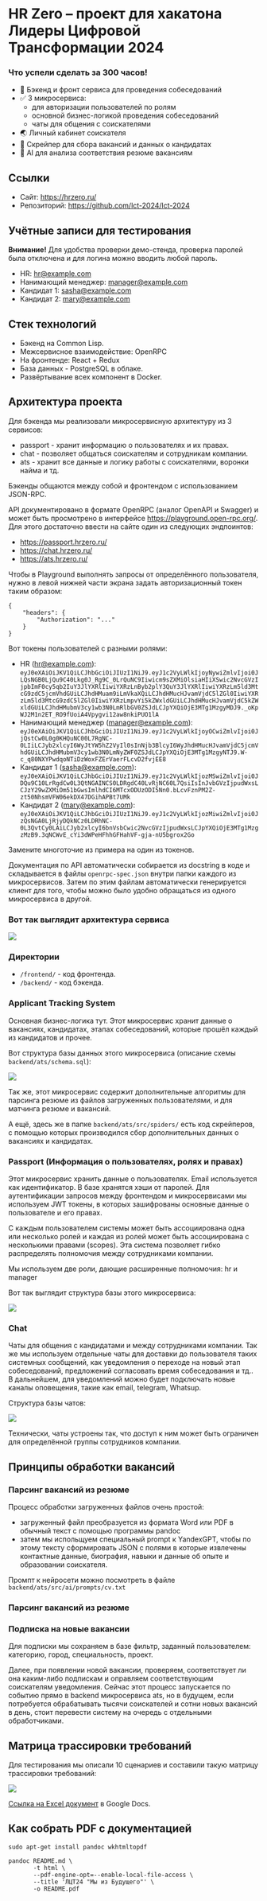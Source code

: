 # HR Zero – проект для хакатона Лидеры Цифровой Трансформации 2024

### Что успели сделать за 300 часов!

- 🎉 Бэкенд и фронт сервиса для проведения собеседований
- ✅ 3 микросервиса:
  - для авторизации пользователей по ролям
  - основной бизнес-логикой проведения собеседований
  - чаты для общения с соискателями
- 🌏 Личный кабинет соискателя
- 📕 Скрейпер для сбора вакансий и данных о кандидатах
- 🧨 AI для анализа соответствия резюме вакансиям


## Ссылки

* Сайт: https://hrzero.ru/
* Репозиторий: https://github.com/lct-2024/lct-2024

## Учётные записи для тестирования

**Внимание!** Для удобства проверки демо-стенда, проверка паролей была отключена и для логина можно вводить любой пароль.

- HR: hr@example.com
- Нанимающий менеджер: manager@example.com
- Кандидат 1: sasha@example.com
- Кандидат 2: mary@example.com


## Стек технологий

* Бэкенд на Common Lisp.
* Межсервисное взаимодействие: OpenRPC
* На фронтенде: React + Redux
* База данных - PostgreSQL в облаке.
* Развёртывание всех компонент в Docker.

## Архитектура проекта

Для бэкенда мы реализовали микросервисную архитектуру из 3 сервисов:

- passport - хранит информацию о пользователях и их правах.
- chat - позволяет общаться соискателям и сотрудникам компании.
- ats - хранит все данные и логику работы с соискателями, воронки найма и тд.

Бэкенды общаются между собой и фронтендом с использованием JSON-RPC.

API документировано в формате OpenRPC (аналог OpenAPI и Swagger) и может быть
просмотрено в интерфейсе https://playground.open-rpc.org/. Для этого достаточно ввести
на сайте один из следующих эндпоинтов:

- https://passport.hrzero.ru/
- https://chat.hrzero.ru/
- https://ats.hrzero.ru/

Чтобы в Playground выполнять запросы от определённого пользователя, нужно в левой нижней части экрана задать авторизационный токен
таким образом:

```
{
    "headers": {
        "Authorization": "..."
    }
}
```

Вот токены пользователей с разными ролями:

- HR (hr@example.com): `eyJ0eXAiOiJKV1QiLCJhbGciOiJIUzI1NiJ9.eyJ1c2VyLWlkIjoyNywiZmlvIjoi0JLQsNGB0LjQu9C40Lkg0J_Rg9C_0LrQuNC9Iiwicm9sZXMiOlsiaHIiXSwic2NvcGVzIjpbImF0cy5qb2IuY3JlYXRlIiwiYXRzLnByb2plY3QuY3JlYXRlIiwiYXRzLm5ld3MtcG9zdC5jcmVhdGUiLCJhdHMuam9iLmVkaXQiLCJhdHMucHJvamVjdC5lZGl0IiwiYXRzLm5ld3MtcG9zdC5lZGl0IiwiYXRzLmpvYi5kZWxldGUiLCJhdHMucHJvamVjdC5kZWxldGUiLCJhdHMubmV3cy1wb3N0LmRlbGV0ZSJdLCJpYXQiOjE3MTg1MzgyMDJ9._oKpWJ2M1n2ET_RO9fUoiA4Vpygvi12aw8nkiPUO1lA`
- Нанимающий менеджер (manager@example.com): `eyJ0eXAiOiJKV1QiLCJhbGciOiJIUzI1NiJ9.eyJ1c2VyLWlkIjoyOCwiZmlvIjoi0JjQstCw0L0g0KHQuNC00L7RgNC-0LIiLCJyb2xlcyI6WyJtYW5hZ2VyIl0sInNjb3BlcyI6WyJhdHMucHJvamVjdC5jcmVhdGUiLCJhdHMubmV3cy1wb3N0LmNyZWF0ZSJdLCJpYXQiOjE3MTg1MzgyNTJ9.W-c_q80NXYPwdqoNTiDzWoxFZErVaerFLcvD2fvjEE8`
- Кандидат 1 (sasha@example.com): `eyJ0eXAiOiJKV1QiLCJhbGciOiJIUzI1NiJ9.eyJ1c2VyLWlkIjozMSwiZmlvIjoi0JDQu9C10LrRgdCw0L3QtNGAINCS0LDRgdC40LvRjNC60L7QsiIsInJvbGVzIjpudWxsLCJzY29wZXMiOm51bGwsImlhdCI6MTcxODUzODI5Nn0.bLcvFznPM2Z-zt50NhsmVFW06ekDX47DGihAPBt7UMk`
- Кандидат 2 (mary@example.com): `eyJ0eXAiOiJKV1QiLCJhbGciOiJIUzI1NiJ9.eyJ1c2VyLWlkIjozMiwiZmlvIjoi0JzQsNGA0LjRjyDQkNCz0LDRhNC-0L3QvtCy0LAiLCJyb2xlcyI6bnVsbCwic2NvcGVzIjpudWxsLCJpYXQiOjE3MTg1MzgzMzB9.3qNCWvE_cYi3dWPeHFhhGFHahVF-gja-nU5bgrox2Go`

Замените многоточие из примера на один из токенов.

Документация по API автоматически собирается из docstring в коде и складывается в файлы
`openrpc-spec.json` внутри папки каждого из микросервисов. Затем по этим файлам
автоматически генерируется клиент для того, чтобы можно было удобно обращаться из одного
микросервиса в другой.

### Вот так выглядит архитектура сервиса


![](images/lct24-arch.png)


### Директории

- `/frontend/` - код фронтенда.
- `/backend/` - код бэкенда.


### Applicant Tracking System

Основная бизнес-логика тут. Этот микросервис хранит данные о вакансиях, кандидатах,
этапах собеседований, которые прошёл каждый из кандидатов и прочее.

Вот структура базы данных этого микросервиса (описание схемы `backend/ats/schema.sql`):

![](images/ats.png)

Так же, этот микросервис содержит дополнительные алгоритмы для парсинга резюме из файлов загруженных пользователями, и для матчинга резюме и вакансий.

А ещё, здесь же в папке `backend/ats/src/spiders/` есть код скрейперов, с помощью которых производился сбор дополнительных данных о вакансиях и кандидатах.

### Passport (Информация о пользователях, ролях и правах)

Этот микросервис хранить данные о пользователях. Email используется как идентификатор.
В базе хранятся хэши от паролей. Для аутентификации запросов между фронтендом и микросервисами мы используем JWT токены,
в которых зашифрованы основные данные о пользователе и его правах.

С каждым пользователем системы может быть ассоциирована одна или несколько ролей и каждая из ролей может быть ассоциирована с несколькими правами (scopes). Эта система позволяет гибко распределять полномочия между сотрудниками компании.

Мы используем две роли, дающие расширенные полномочия: hr и manager

Вот так выглядит структура базы этого микросервиса:

![](images/passport.png)

### Chat

Чаты для общения с кандидатами и между сотрудниками компании. Так же мы используем отдельные чаты для доставки до пользователя таких системных сообщений, как уведомления о переходе на новый этап собеседований, предложений согласовать время собеседования и тд.. В дальнейшем, для уведомлений можно будет подключать новые каналы оповещения, такие как email, telegram, Whatsup.

Структура базы чатов:

![](images/chat.png)

Технически, чаты устроены так, что доступ к ним может быть ограничен для определённой группы сотрудников компании.

## Принципы обработки вакансий

### Парсинг вакансий из резюме

Процесс обработки загруженных файлов очень простой:

- загруженный файл преобразуется из формата Word или PDF в обычный текст с помощью программы pandoc
- затем мы испольщуем специальный prompt к YandexGPT, чтобы по этому тексту сформировать JSON с полями в которые извлечены контактные данные, биография, навыки и данные об опыте и образовании соискателя.

Промпт к нейросети можно посмотреть в файле `backend/ats/src/ai/prompts/cv.txt`

### Парсинг вакансий из резюме

### Подписка на новые вакансии

Для подписки мы сохраняем в базе фильтр, заданный пользователем: категорию, город, специальность, проект.

Далее, при появлении новой вакансии, проверяем, соответствует ли она каким-либо подпискам и оправляем соответствующим
соискателям уведомления. Сейчас этот процесс запускается по событию прямо в backend микросервиса ats, но в будущем,
если потребуется обрабатывать тысячи соискателей и сотни новых вакансий в день, стоит перевести систему на очередь
с отдельными обработчиками.

## Матрица трассировки требований

Для тестирования мы описали 10 сценариев и составили такую матрицу трассировки требований:

![](images/matrix.png)

[Ссылка на Excel документ](https://docs.google.com/spreadsheets/d/1xUVcL1cUuk8DvOQjpiERGPLdxric5y3epYXcq5PUuJM/edit?gid=1519841586#gid=1519841586) в Google Docs.


## Как собрать PDF с документацией

```
sudo apt-get install pandoc wkhtmltopdf

pandoc README.md \
       -t html \
       --pdf-engine-opt=--enable-local-file-access \
       --title 'ЛЦТ24 "Мы из Будущего"' \
       -o README.pdf
```


